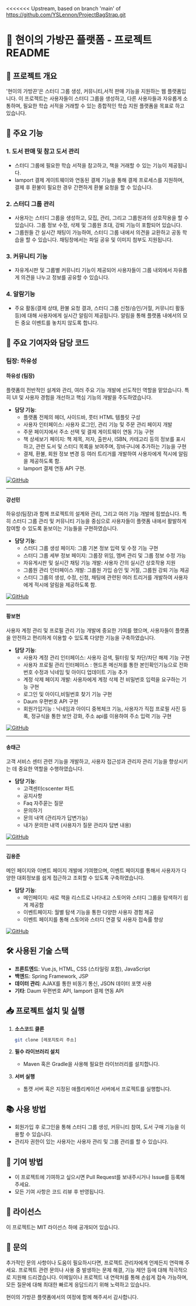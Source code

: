 <<<<<<< Upstream, based on branch 'main' of https://github.com/YSLennon/ProjectBagStrap.git
# 🌟 현이의 가방끈 플랫폼 - 프로젝트 README

## 📝 프로젝트 개요

'현이의 가방끈'은 스터디 그룹 생성, 커뮤니티,서적 판매 기능을 지원하는 웹 플랫폼입니다. 이 프로젝트는 사용자들이 스터디 그룹을 생성하고, 다른 사용자들과 자유롭게 소통하며, 필요한 학습 서적을 거래할 수 있는 종합적인 학습 지원 플랫폼을 목표로 하고 있습니다.

## 🚀 주요 기능

### 1. **도서 판매 및 참고 도서 관리**
- 스터디 그룹에 필요한 학습 서적을 참고하고, 책을 거래할 수 있는 기능이 제공됩니다.
- Iamport 결제 게이트웨이와 연동된 결제 기능을 통해 결제 프로세스를 지원하며, 결제 후 환불이 필요한 경우 간편하게 환불 요청을 할 수 있습니다.
  
### 2. **스터디 그룹 관리**
- 사용자는 스터디 그룹을 생성하고, 모집, 관리, 그리고 그룹원과의 상호작용을 할 수 있습니다. 그룹 정보 수정, 삭제 및 그룹원 초대, 강퇴 기능이 포함되어 있습니다.
- 그룹원들 간 실시간 채팅이 가능하여, 스터디 그룹 내에서 의견을 교환하고 공동 학습을 할 수 있습니다. 채팅창에서는 파일 공유 및 이미지 첨부도 지원됩니다.

### 3. **커뮤니티 기능**
- 자유게시판 및 그룹별 커뮤니티 기능이 제공되어 사용자들이 그룹 내외에서 자유롭게 의견을 나누고 정보를 공유할 수 있습니다.

### 4. 알람기능 
- 주요 활동(결제 상태, 환불 요청 결과, 스터디 그룹 신청/승인/거절, 커뮤니티 활동 등)에 대해 사용자에게 실시간 알림이 제공됩니다. 알림을 통해 플랫폼 내에서의 모든 중요 이벤트를 놓치지 않도록 합니다.


## 👥 주요 기여자와 담당 코드

### 팀장: 하유성

#### **하유성** (팀장)
플랫폼의 전반적인 설계와 관리, 여러 주요 기능 개발에 선도적인 역할을 맡았습니다. 특히 UI 및 사용자 경험을 개선하고 핵심 기능의 개발을 주도하였습니다.

- **담당 기능**:
  - 플랫폼 전체의 헤더, 사이드바, 풋터 HTML 템플릿 구성
  - 사용자 인터페이스: 사용자 로그인, 관리 기능 및 주문 관리 페이지 개발
  - 주문 페이지에서 주소 선택 및 결제 게이트웨이 연동 기능 구현
  - 책 상세보기 페이지: 책 제목, 저자, 출판사, ISBN, 카테고리 등의 정보를 표시하고, 관련 도서 및 스터디 목록을 보여주며, 장바구니에 추가하는 기능을 구현
  - 결제, 환불, 회원 정보 변경 등 여러 트리거를 개발하여 사용자에게 적시에 알림을 제공하도록 함.
  - Iamport 결제 연동 API 구현.

[![GitHub](https://img.shields.io/badge/GitHub-hayuseong-blue?logo=github)](https://github.com/YSLennon)

---

#### **강선민**
하유성(팀장)과 함께 프로젝트의 설계와 관리, 그리고 여러 기능 개발에 힘썼습니다. 특히 스터디 그룹 관리 및 커뮤니티 기능을 중심으로 사용자들이 플랫폼 내에서 활발하게 참여할 수 있도록 돋보이는 기능들을 구현하였습니다.

- **담당 기능**:
  - 스터디 그룹 생성 페이지: 그룹 기본 정보 입력 및 수정 기능 구현
  - 스터디 그룹 세부 정보 페이지: 그룹장 위임, 멤버 관리 및 그룹 정보 수정 가능
  - 자유게시판 및 실시간 채팅 기능 개발: 사용자 간의 실시간 상호작용 지원
  - 그룹원 관리 인터페이스 개발: 그룹원 가입 승인 및 거절, 그룹원 강퇴 기능 제공
  - 스터디 그룹의 생성, 수정, 신청, 채팅에 관련된 여러 트리거를 개발하여 사용자에게 적시에 알림을 제공하도록 함.
   
[![GitHub](https://img.shields.io/badge/GitHub-kangseonmin-blue?logo=github)](https://github.com/kangkangkangsm)

---

#### **황보현**
사용자 계정 관리 및 프로필 관리 기능 개발에 중요한 기여를 했으며, 사용자들이 플랫폼을 안전하고 편리하게 이용할 수 있도록 다양한 기능을 구축하였습니다.
- **담당 기능**:
  - 사용자 계정 관리 인터페이스: 사용자 검색, 필터링 및 차단/차단 해제 기능 구현
  - 사용자 프로필 관리 인터페이스 : 핸드폰 메신저를 통한 본인확인기능으로 전화번호 수정과 닉네임 및 아이디 업데이트 기능 추가
  - 계정 삭제 페이지 개발: 사용자에게 계정 삭제 전 비밀번호 입력을 요구하는 기능 구현
  - 로그인 및 아이디,비밀번호 찾기 기능 구현
  - Daum 우편번호 API 구현
  - 회원가입기능 : 닉네임과 아이디 중복체크 기능, 사용자가 직접 프로필 사진 등록, 정규식을 통한 보안 강화, 주소 api를 이용하여 주소 입력 기능 구현

[![GitHub](https://img.shields.io/badge/GitHub-hwangbohyun-blue?logo=github)](https://github.com/hwangbohyun0219)

---

#### **송태근**
고객 서비스 센터 관련 기능을 개발하고, 사용자 접근성과 관리자 관리 기능을 향상시키는 데 중요한 역할을 수행하였습니다.
- **담당 기능**:
  - 고객센터cscenter 파트
  - 공지사항
  - Faq 자주묻는 질문
  - 문의하기
  - 문의 내역 (관리자가 답변가능)
  - 내가 문의한 내역 (사용자가 질문 관리자 답변 내용) 

[![GitHub](https://img.shields.io/badge/GitHub-songtaegeun-blue?logo=github)](https://github.com/songtaeg)

---

#### **김용준**
메인 페이지와 이벤트 페이지 개발에 기여했으며, 이벤트 페이지를 통해서 사용자가 다양한 대회정보를 쉽게 접근하고 조회할 수 있도록 구축하였습니다.
- **담당 기능**:
  -  메인페이지: 새로 책을 리스트로 나타내고 스토어와 스터디 그룹을 탐색하기 쉽게 제공함
  -  이벤트페이지: 월별 탐색 기능을 통한 다양한 사용자 경험 제공
  -  이벤트 페이지를 통해 스토어와 스터디 연결 및 사용자 접속률 향상
    
[![GitHub](https://img.shields.io/badge/GitHub-kimyongjun-blue?logo=github)](https://github.com/k9221)

## 🛠️ 사용된 기술 스택

- **프론트엔드**: Vue.js, HTML, CSS (스타일링 포함), JavaScript
- **백엔드**: Spring Framework, JSP
- **데이터 관리**: AJAX를 통한 비동기 통신, JSON 데이터 포맷 사용
- **기타**: Daum 우편번호 API, Iamport 결제 연동 API

## 📥 프로젝트 설치 및 실행

1. **소스코드 클론**
   ```bash
   git clone [레포지토리 주소]
   ```

2. **필수 라이브러리 설치**
   - Maven 혹은 Gradle을 사용해 필요한 라이브러리를 설치합니다.

3. **서버 실행**
   - 톰캣 서버 혹은 지정된 애플리케이션 서버에서 프로젝트를 실행합니다.

## 📚 사용 방법
- 회원가입 후 로그인을 통해 스터디 그룹 생성, 커뮤니티 참여, 도서 구매 기능을 이용할 수 있습니다.
- 관리자 권한이 있는 사용자는 사용자 관리 및 그룹 관리를 할 수 있습니다.

## 🤝 기여 방법
- 이 프로젝트에 기여하고 싶으시면 Pull Request를 보내주시거나 Issue를 등록해 주세요.
- 모든 기여 사항은 코드 리뷰 후 반영됩니다.

## 📜 라이선스
이 프로젝트는 MIT 라이선스 하에 공개되어 있습니다.

## 📧 문의
추가적인 문의 사항이나 도움이 필요하시다면, 프로젝트 관리자에게 언제든지 연락해 주세요. 프로젝트 관련 문의나 사용 중 발생하는 문제 해결, 기능 제안 등에 대해 적극적으로 지원해 드리겠습니다. 이메일이나 프로젝트 내 연락처를 통해 손쉽게 접속 가능하며, 모든 질문에 대해 최대한 빠르게 응답드리기 위해 노력하고 있습니다.

현이의 가방끈 플랫폼에서의 여정에 함께 해주셔서 감사합니다. 

